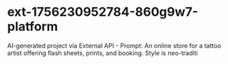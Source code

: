 # ext-1756230952784-860g9w7-platform
AI-generated project via External API - Prompt: An online store for a tattoo artist offering flash sheets, prints, and booking. Style is neo-traditi
